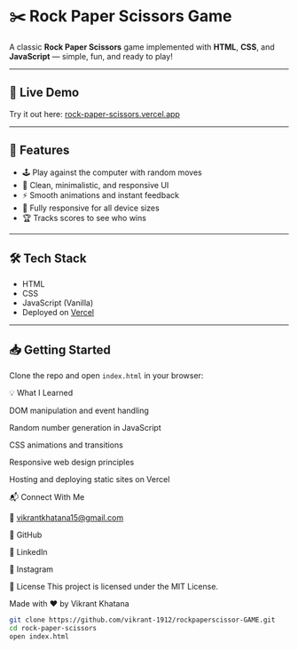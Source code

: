 # ✂️ Rock Paper Scissors Game

A classic **Rock Paper Scissors** game implemented with **HTML**, **CSS**, and **JavaScript** — simple, fun, and ready to play!

---

## 🎯 Live Demo  
Try it out here: [rock-paper-scissors.vercel.app](https://rock-paper-scissors.vercel.app) <!-- Replace with your actual URL -->

---

## 🚀 Features

- 🕹️ Play against the computer with random moves  
- 🎨 Clean, minimalistic, and responsive UI  
- ⚡ Smooth animations and instant feedback  
- 📱 Fully responsive for all device sizes  
- 🏆 Tracks scores to see who wins

---

## 🛠️ Tech Stack

- HTML  
- CSS  
- JavaScript (Vanilla)  
- Deployed on [Vercel](https://vercel.com)

---

## 📥 Getting Started

Clone the repo and open `index.html` in your browser:


💡 What I Learned

DOM manipulation and event handling

Random number generation in JavaScript

CSS animations and transitions

Responsive web design principles

Hosting and deploying static sites on Vercel


📬 Connect With Me

📧 vikrantkhatana15@gmail.com

🐙 GitHub

💼 LinkedIn

📸 Instagram


📃 License
This project is licensed under the MIT License.


Made with ❤️ by Vikrant Khatana










```bash
git clone https://github.com/vikrant-1912/rockpaperscissor-GAME.git
cd rock-paper-scissors
open index.html

